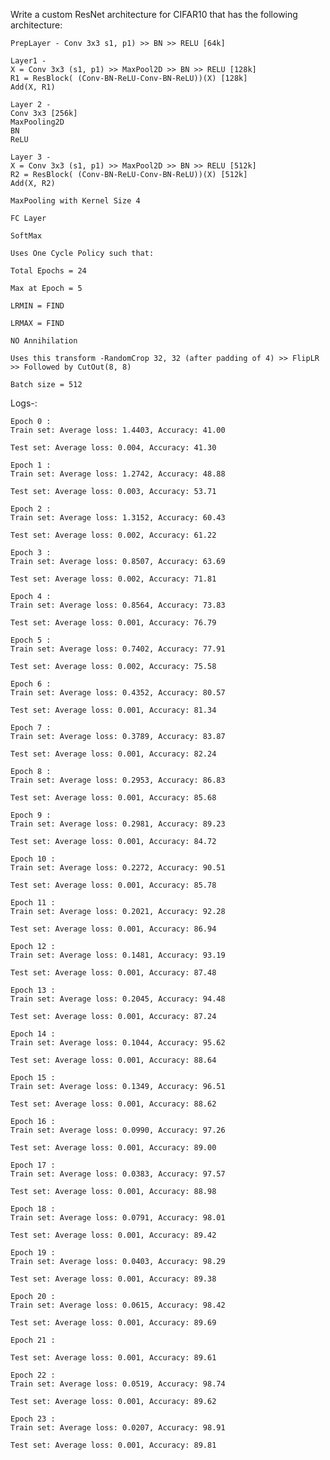   Write a custom ResNet architecture for CIFAR10 that has the following architecture:

    PrepLayer - Conv 3x3 s1, p1) >> BN >> RELU [64k]

    Layer1 -
    X = Conv 3x3 (s1, p1) >> MaxPool2D >> BN >> RELU [128k]
    R1 = ResBlock( (Conv-BN-ReLU-Conv-BN-ReLU))(X) [128k] 
    Add(X, R1)

    Layer 2 -
    Conv 3x3 [256k]
    MaxPooling2D
    BN
    ReLU

    Layer 3 -
    X = Conv 3x3 (s1, p1) >> MaxPool2D >> BN >> RELU [512k]
    R2 = ResBlock( (Conv-BN-ReLU-Conv-BN-ReLU))(X) [512k]
    Add(X, R2)

    MaxPooling with Kernel Size 4

    FC Layer

    SoftMax

    Uses One Cycle Policy such that:

    Total Epochs = 24

    Max at Epoch = 5

    LRMIN = FIND

    LRMAX = FIND

    NO Annihilation

    Uses this transform -RandomCrop 32, 32 (after padding of 4) >> FlipLR >> Followed by CutOut(8, 8)

    Batch size = 512
    
 Logs-:
    
    Epoch 0 : 
    Train set: Average loss: 1.4403, Accuracy: 41.00

    Test set: Average loss: 0.004, Accuracy: 41.30

    Epoch 1 : 
    Train set: Average loss: 1.2742, Accuracy: 48.88

    Test set: Average loss: 0.003, Accuracy: 53.71

    Epoch 2 : 
    Train set: Average loss: 1.3152, Accuracy: 60.43

    Test set: Average loss: 0.002, Accuracy: 61.22

    Epoch 3 : 
    Train set: Average loss: 0.8507, Accuracy: 63.69

    Test set: Average loss: 0.002, Accuracy: 71.81

    Epoch 4 : 
    Train set: Average loss: 0.8564, Accuracy: 73.83

    Test set: Average loss: 0.001, Accuracy: 76.79

    Epoch 5 : 
    Train set: Average loss: 0.7402, Accuracy: 77.91

    Test set: Average loss: 0.002, Accuracy: 75.58

    Epoch 6 : 
    Train set: Average loss: 0.4352, Accuracy: 80.57

    Test set: Average loss: 0.001, Accuracy: 81.34

    Epoch 7 : 
    Train set: Average loss: 0.3789, Accuracy: 83.87

    Test set: Average loss: 0.001, Accuracy: 82.24

    Epoch 8 : 
    Train set: Average loss: 0.2953, Accuracy: 86.83

    Test set: Average loss: 0.001, Accuracy: 85.68

    Epoch 9 : 
    Train set: Average loss: 0.2981, Accuracy: 89.23

    Test set: Average loss: 0.001, Accuracy: 84.72

    Epoch 10 : 
    Train set: Average loss: 0.2272, Accuracy: 90.51

    Test set: Average loss: 0.001, Accuracy: 85.78

    Epoch 11 : 
    Train set: Average loss: 0.2021, Accuracy: 92.28

    Test set: Average loss: 0.001, Accuracy: 86.94

    Epoch 12 : 
    Train set: Average loss: 0.1481, Accuracy: 93.19

    Test set: Average loss: 0.001, Accuracy: 87.48

    Epoch 13 : 
    Train set: Average loss: 0.2045, Accuracy: 94.48

    Test set: Average loss: 0.001, Accuracy: 87.24

    Epoch 14 : 
    Train set: Average loss: 0.1044, Accuracy: 95.62

    Test set: Average loss: 0.001, Accuracy: 88.64

    Epoch 15 : 
    Train set: Average loss: 0.1349, Accuracy: 96.51

    Test set: Average loss: 0.001, Accuracy: 88.62

    Epoch 16 : 
    Train set: Average loss: 0.0990, Accuracy: 97.26

    Test set: Average loss: 0.001, Accuracy: 89.00

    Epoch 17 : 
    Train set: Average loss: 0.0383, Accuracy: 97.57

    Test set: Average loss: 0.001, Accuracy: 88.98

    Epoch 18 : 
    Train set: Average loss: 0.0791, Accuracy: 98.01

    Test set: Average loss: 0.001, Accuracy: 89.42

    Epoch 19 : 
    Train set: Average loss: 0.0403, Accuracy: 98.29

    Test set: Average loss: 0.001, Accuracy: 89.38

    Epoch 20 : 
    Train set: Average loss: 0.0615, Accuracy: 98.42

    Test set: Average loss: 0.001, Accuracy: 89.69

    Epoch 21 : 

    Test set: Average loss: 0.001, Accuracy: 89.61

    Epoch 22 : 
    Train set: Average loss: 0.0519, Accuracy: 98.74

    Test set: Average loss: 0.001, Accuracy: 89.62

    Epoch 23 : 
    Train set: Average loss: 0.0207, Accuracy: 98.91

    Test set: Average loss: 0.001, Accuracy: 89.81
